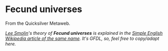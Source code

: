 
# Fecund universes

From the Quicksilver Metaweb.

*[Lee Smolin](/lee-smolin)'s theory of **Fecund universes** is explained in the [Simple English Wikipedia article of the same name](/http-simple-wikipedia-org-wiki-fecund-universes). It's GFDL, so, feel free to copy/adapt here.*
